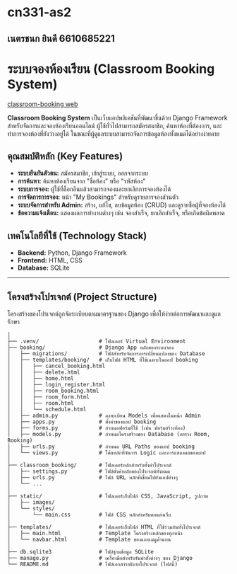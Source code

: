 # cn331-as2
## เนตรชนก ยินดี 6610685221
# ระบบจองห้องเรียน (Classroom Booking System)

[classroom-booking web](https://cn331-as2-905l.onrender.com)

**Classroom Booking System** เป็นเว็บแอปพลิเคชันที่พัฒนาขึ้นด้วย Django Framework สำหรับจัดการและจองห้องเรียนออนไลน์ ผู้ใช้ทั่วไปสามารถสมัครสมาชิก, ค้นหาห้องที่ต้องการ, และทำการจองห้องที่ยังว่างอยู่ได้ ในขณะที่ผู้ดูแลระบบสามารถจัดการข้อมูลห้องทั้งหมดได้อย่างง่ายดาย

## คุณสมบัติหลัก (Key Features)

- **ระบบยืนยันตัวตน:** สมัครสมาชิก, เข้าสู่ระบบ, ออกจากระบบ
- **การค้นหา:** ค้นหาห้องเรียนจาก "ชื่อห้อง" หรือ "รหัสห้อง"
- **ระบบการจอง:** ผู้ใช้ที่ล็อกอินแล้วสามารถจองและยกเลิกการจองห้องได้
- **การจัดการการจอง:** หน้า "My Bookings" สำหรับดูรายการจองส่วนตัว
- **ระบบจัดการสำหรับ Admin:** สร้าง, แก้ไข, ลบข้อมูลห้อง (CRUD) และดูรายชื่อผู้ที่จองห้องได้
- **ข้อความแจ้งเตือน:** แสดงผลการทำงานต่างๆ เช่น จองสำเร็จ, ยกเลิกสำเร็จ, หรือเกิดข้อผิดพลาด

## เทคโนโลยีที่ใช้ (Technology Stack)

- **Backend:** Python, Django Framework
- **Frontend:** HTML, CSS
- **Database:** SQLite

---

## โครงสร้างโปรเจกต์ (Project Structure)

โครงสร้างของโปรเจกต์ถูกจัดระเบียบตามมาตรฐานของ Django เพื่อให้ง่ายต่อการพัฒนาและดูแลรักษา

```classroom_booking/
│
├── .venv/                   # โฟลเดอร์ Virtual Environment
├── booking/                 # Django App หลักของระบบจอง
│   ├── migrations/          # ไฟล์สำหรับจัดการการเปลี่ยนแปลงของ Database
│   ├── templates/booking/   # เก็บไฟล์ HTML ที่ใช้เฉพาะในแอป booking
│   │   ├── cancel_booking.html
│   │   ├── delete.html
│   │   ├── home.html
│   │   ├── login_register.html
│   │   ├── room_booking.html
│   │   ├── room_form.html
│   │   ├── room.html
│   │   └── schedule.html
│   ├── admin.py             # ลงทะเบียน Models เพื่อแสดงในหน้า Admin
│   ├── apps.py              # ตั้งค่าของแอป booking
│   ├── forms.py             # กำหนดฟอร์มที่ใช้ (เช่น ฟอร์มสร้างห้อง)
│   ├── models.py            # กำหนดโครงสร้างของ Database (ตาราง Room, Booking)
│   ├── urls.py              # กำหนด URL Paths ของแอป booking
│   └── views.py             # โค้ดหลักที่จัดการ Logic และการแสดงผลของแอป
│
├── classroom_booking/       # โฟลเดอร์หลักสำหรับตั้งค่าโปรเจกต์
│   ├── settings.py          # ไฟล์ตั้งค่าหลักของโปรเจกต์ทั้งหมด
│   ├── urls.py              # ไฟล์ URL หลักที่เชื่อมไปยังแอปต่างๆ
│   └── ...
│
├── static/                  # โฟลเดอร์เก็บไฟล์ CSS, JavaScript, รูปภาพ
│   ├── images/
│   └── styles/
│       └── main.css         # ไฟล์ CSS หลักสำหรับตกแต่งเว็บ
│
├── templates/               # โฟลเดอร์เก็บไฟล์ HTML ที่ใช้ร่วมกันทั้งโปรเจกต์
│   ├── main.html            # Template โครงสร้างหลักของทุกหน้า
│   └── navbar.html          # Template ของแถบเมนูด้านบน
│
├── db.sqlite3               # ไฟล์ฐานข้อมูล SQLite
├── manage.py                # เครื่องมือสำหรับรันคำสั่งต่างๆ ของ Django
└── README.md                # ไฟล์เอกสารอธิบายโปรเจกต์ (ไฟล์นี้)
